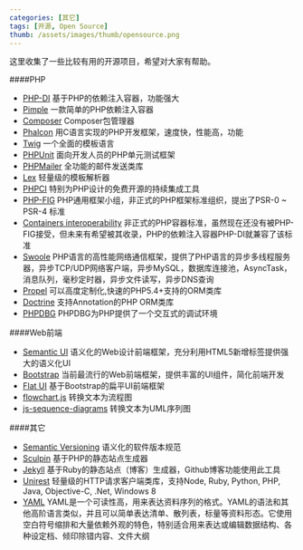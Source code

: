 ```yaml
---
categories: [其它]
tags: [开源, Open Source]
thumb: /assets/images/thumb/opensource.png
---
```


这里收集了一些比较有用的开源项目，希望对大家有帮助。

####PHP

- [PHP-DI](http://php-di.org/) 基于PHP的依赖注入容器，功能强大
- [Pimple](http://pimple.sensiolabs.org/) 一款简单的PHP依赖注入容器
- [Composer](https://getcomposer.org/) Composer包管理器
- [Phalcon](http://phalconphp.com/en/) 用C语言实现的PHP开发框架，速度快，性能高，功能
- [Twig](http://twig.sensiolabs.org/) 一个全面的模板语言
- [PHPUnit](https://phpunit.de/) 面向开发人员的PHP单元测试框架
- [PHPMailer](https://github.com/PHPMailer/PHPMailer) 全功能的邮件发送类库
- [Lex](https://github.com/pyrocms/lex) 轻量级的模板解析器
- [PHPCI](https://www.phptesting.org/) 特别为PHP设计的免费开源的持续集成工具
- [PHP-FIG](http://www.php-fig.org/) PHP通用框架小组，非正式的PHP框架标准组织，提出了PSR-0 ~ PSR-4 标准
- [Containers interoperability](https://github.com/container-interop/container-interop) 非正式的PHP容器标准，虽然现在还没有被PHP-FIG接受，但未来有希望被其收录，PHP的依赖注入容器PHP-DI就兼容了该标准
- [Swoole](http://www.swoole.com/) PHP语言的高性能网络通信框架，提供了PHP语言的异步多线程服务器，异步TCP/UDP网络客户端，异步MySQL，数据库连接池，AsyncTask，消息队列，毫秒定时器，异步文件读写，异步DNS查询
- [Propel](http://propelorm.org/) 可以高度定制化,快速的PHP5.4+支持的ORM类库
- [Doctrine](http://www.doctrine-project.org/) 支持Annotation的PHP ORM类库
- [PHPDBG](http://phpdbg.com/) PHPDBG为PHP提供了一个交互式的调试环境


####Web前端

- [Semantic UI](http://semantic-ui.com/) 语义化的Web设计前端框架，充分利用HTML5新增标签提供强大的语义化UI
- [Bootstrap](http://getbootstrap.com/) 当前最流行的Web前端框架，提供丰富的UI组件，简化前端开发
- [Flat UI](http://designmodo.github.io/Flat-UI/) 基于Bootstrap的扁平UI前端框架
- [flowchart.js](http://adrai.github.io/flowchart.js/) 转换文本为流程图
- [js-sequence-diagrams](http://bramp.github.io/js-sequence-diagrams/) 转换文本为UML序列图


####其它

- [Semantic Versioning](http://semver.org/) 语义化的软件版本规范
- [Sculpin](https://sculpin.io/) 基于PHP的静态站点生成器
- [Jekyll](http://jekyllrb.com/) 基于Ruby的静态站点（博客）生成器，Github博客功能使用此工具
- [Unirest](http://unirest.io/) 轻量级的HTTP请求客户端类库，支持Node, Ruby, Python, PHP, Java, Objective-C, .Net, Windows 8
- [YAML](http://www.yaml.org/) YAML是一个可读性高，用来表达资料序列的格式。YAML的语法和其他高阶语言类似，并且可以简单表达清单、散列表，标量等资料形态。它使用空白符号缩排和大量依赖外观的特色，特别适合用来表达或编辑数据结构、各种设定档、倾印除错内容、文件大纲

